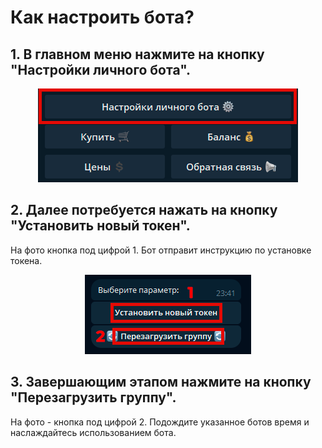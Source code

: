 # Как настроить бота?

## 1. В главном меню нажмите на кнопку "Настройки личного бота".

<p align="center">
  <img src="img/setting_1.png" alt="Главное меню">
</p>

## 2. Далее потребуется нажать на кнопку "Установить новый токен".
На фото кнопка под цифрой 1.
Бот отправит инструкцию по установке токена.

<p align="center">
  <img src="img/setting_2.png" alt="Установка токена">
</p>

## 3. Завершающим этапом нажмите на кнопку "Перезагрузить группу".
На фото - кнопка под цифрой 2.
Подождите указанное ботов время и наслаждайтесь использованием бота.
